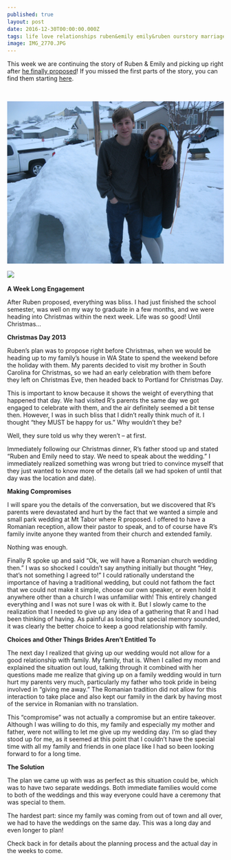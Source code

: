```yaml
---
published: true
layout: post
date: 2016-12-30T00:00:00.000Z
tags: life love relationships ruben&emily emily&ruben ourstory marriage lifestyle engagement family
image: IMG_2770.JPG
---
```


This week we are continuing the story of Ruben & Emily and picking up right after [he finally proposed](http://edibleem.com/the-biggest-non-surprise)! If you missed the first parts of the story, you can find them starting [here](http://edibleem.com/how-he-unintentionally-had-me-hooked).

<br>

![IMG_4743.jpg](/content/IMG_4743.jpg)


<a href="//www.pinterest.com/pin/create/button/" data-pin-do="buttonBookmark"  data-pin-color="red"><img src="//assets.pinterest.com/images/pidgets/pinit_fg_en_rect_red_20.png" /></a>
<!-- Please call pinit.js only once per page -->
<script type="text/javascript" async defer src="//assets.pinterest.com/js/pinit.js"></script>

**A Week Long Engagement**

After Ruben proposed, everything was bliss. I had just finished the school semester, was well on my way to graduate in a few months, and we were heading into Christmas within the next week. Life was so good! Until Christmas...

**Christmas Day 2013**

Ruben’s plan was to propose right before Christmas, when we would be heading up to my family’s house in WA State to spend the weekend before the holiday with them. My parents decided to visit my brother in South Carolina for Christmas, so we had an early celebration with them before they left on Christmas Eve, then headed back to Portland for Christmas Day. 

This is important to know because it shows the weight of everything that happened that day. We had visited R’s parents the same day we got engaged to celebrate with them, and the air definitely seemed a bit tense then. However, I was in such bliss that I didn’t really think much of it. I thought “they MUST be happy for us.” Why wouldn’t they be?

Well, they sure told us why they weren’t – at first.

Immediately following our Christmas dinner, R’s father stood up and stated “Ruben and Emily need to stay. We need to speak about the wedding.” I immediately realized something was wrong but tried to convince myself that they just wanted to know more of the details (all we had spoken of until that day was the location and date).

**Making Compromises**

I will spare you the details of the conversation, but we discovered that R’s parents were devastated and hurt by the fact that we wanted a simple and small park wedding at Mt Tabor where R proposed. I offered to have a Romanian reception, allow their pastor to speak, and to of course have R’s family invite anyone they wanted from their church and extended family. 

Nothing was enough. 

Finally R spoke up and said “Ok, we will have a Romanian church wedding then.” I was so shocked I couldn’t say anything initially but thought “Hey, that’s not something I agreed to!” I could rationally understand the importance of having a traditional wedding, but could not fathom the fact that we could not make it simple, choose our own speaker, or even hold it anywhere other than a church I was unfamiliar with! This entirely changed everything and I was not sure I was ok with it. But I slowly came to the realization that I needed to give up any idea of a gathering that R and I had been thinking of having. As painful as losing that special memory sounded, it was clearly the better choice to keep a good relationship with family.

**Choices and Other Things Brides Aren’t Entitled To**

The next day I realized that giving up our wedding would not allow for a good relationship with family. My family, that is. When I called my mom and explained the situation out loud, talking through it combined with her questions made me realize that giving up on a family wedding would in turn hurt my parents very much, particularly my father who took pride in being involved in “giving me away.” The Romanian tradition did not allow for this interaction to take place and also kept our family in the dark by having most of the service in Romanian with no translation. 

This “compromise” was not actually a compromise but an entire takeover. Although I was willing to do this, my family and especially my mother and father, were not willing to let me give up my wedding day. I’m so glad they stood up for me, as it seemed at this point that I couldn’t have the special time with all my family and friends in one place like I had so been looking forward to for a long time. 

**The Solution**

The plan we came up with was as perfect as this situation could be, which was to have two separate weddings. Both immediate families would come to both of the weddings and this way everyone could have a ceremony that was special to them.

The hardest part: since my family was coming from out of town and all over, we had to have the weddings on the same day. This was a long day and even longer to plan! 

Check back in for details about the planning process and the actual day in the weeks to come.
